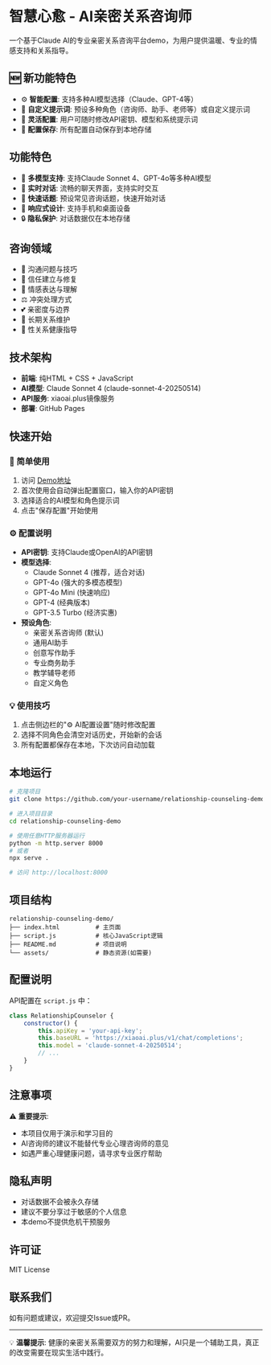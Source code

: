 # 智慧心愈 - AI亲密关系咨询师

一个基于Claude AI的专业亲密关系咨询平台demo，为用户提供温暖、专业的情感支持和关系指导。

## 🆕 新功能特色

- ⚙️ **智能配置**: 支持多种AI模型选择（Claude、GPT-4等）
- 📝 **自定义提示词**: 预设多种角色（咨询师、助手、老师等）或自定义提示词
- 🔧 **灵活配置**: 用户可随时修改API密钥、模型和系统提示词
- 💾 **配置保存**: 所有配置自动保存到本地存储

## 功能特色

- 🤖 **多模型支持**: 支持Claude Sonnet 4、GPT-4o等多种AI模型
- 💬 **实时对话**: 流畅的聊天界面，支持实时交互
- 🎯 **快速话题**: 预设常见咨询话题，快速开始对话
- 📱 **响应式设计**: 支持手机和桌面设备
- 🔒 **隐私保护**: 对话数据仅在本地存储

## 咨询领域

- 💬 沟通问题与技巧
- 🤝 信任建立与修复  
- 💝 情感表达与理解
- ⚖️ 冲突处理方式
- 💕 亲密度与边界
- 🌱 长期关系维护
- 🌹 性关系健康指导

## 技术架构

- **前端**: 纯HTML + CSS + JavaScript
- **AI模型**: Claude Sonnet 4 (claude-sonnet-4-20250514)
- **API服务**: xiaoai.plus镜像服务
- **部署**: GitHub Pages

## 快速开始

### 🎯 简单使用
1. 访问 [Demo地址](https://ErogosZhou.github.io/relationship-counseling-demo/)
2. 首次使用会自动弹出配置窗口，输入你的API密钥
3. 选择适合的AI模型和角色提示词
4. 点击"保存配置"开始使用

### ⚙️ 配置说明
- **API密钥**: 支持Claude或OpenAI的API密钥
- **模型选择**: 
  - Claude Sonnet 4 (推荐，适合对话)
  - GPT-4o (强大的多模态模型)
  - GPT-4o Mini (快速响应)
  - GPT-4 (经典版本)
  - GPT-3.5 Turbo (经济实惠)
- **预设角色**:
  - 亲密关系咨询师 (默认)
  - 通用AI助手
  - 创意写作助手
  - 专业商务助手
  - 教学辅导老师
  - 自定义角色

### 💡 使用技巧
1. 点击侧边栏的"⚙️ AI配置设置"随时修改配置
2. 选择不同角色会清空对话历史，开始新的会话
3. 所有配置都保存在本地，下次访问自动加载

## 本地运行

```bash
# 克隆项目
git clone https://github.com/your-username/relationship-counseling-demo.git

# 进入项目目录
cd relationship-counseling-demo

# 使用任意HTTP服务器运行
python -m http.server 8000
# 或者
npx serve .

# 访问 http://localhost:8000
```

## 项目结构

```
relationship-counseling-demo/
├── index.html          # 主页面
├── script.js           # 核心JavaScript逻辑
├── README.md           # 项目说明
└── assets/             # 静态资源(如需要)
```

## 配置说明

API配置在 `script.js` 中：

```javascript
class RelationshipCounselor {
    constructor() {
        this.apiKey = 'your-api-key';
        this.baseURL = 'https://xiaoai.plus/v1/chat/completions';
        this.model = 'claude-sonnet-4-20250514';
        // ...
    }
}
```

## 注意事项

⚠️ **重要提示**: 
- 本项目仅用于演示和学习目的
- AI咨询师的建议不能替代专业心理咨询师的意见
- 如遇严重心理健康问题，请寻求专业医疗帮助

## 隐私声明

- 对话数据不会被永久存储
- 建议不要分享过于敏感的个人信息
- 本demo不提供危机干预服务

## 许可证

MIT License

## 联系我们

如有问题或建议，欢迎提交Issue或PR。

---

💡 **温馨提示**: 健康的亲密关系需要双方的努力和理解，AI只是一个辅助工具，真正的改变需要在现实生活中践行。